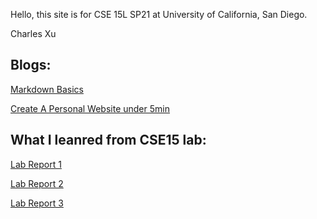 Hello, this site is for CSE 15L SP21 at University of California, San Diego. 

Charles Xu

## Blogs:
[Markdown Basics](markdown.html)

[Create A Personal Website under 5min](https://char15xu.github.io/cse15l-lab-reports/file1.html)

## What I leanred from CSE15 lab: 
[Lab Report 1](lab-report-1-week-2.html) 

[Lab Report 2](lab-report-2-week-4.html)

[Lab Report 3](lab-report-3-week-6.html)


